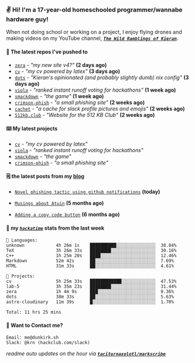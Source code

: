 ### ✌️ Hi! I'm a 17-year-old homeschooled programmer/wannabe hardware guy!

When not doing school or working on a project, I enjoy flying drones and making videos on my YouTube channel, [**_`The Wild Ramblings of Kieran`_**](https://youtube.com/@kieran.rambles).

#### 👷 The latest repos I've pushed to

- [`zera`](https://github.com/taciturnaxolotl/zera) - _"my new site v4?"_ **(2 days ago)**
- [`cv`](https://github.com/taciturnaxolotl/cv) - _"my cv powered by latex"_ **(3 days ago)**
- [`dots`](https://github.com/taciturnaxolotl/dots) - _"Kieran's opinionated (and probably slightly dumb) nix config"_ **(3 days ago)**
- [`viola`](https://github.com/taciturnaxolotl/viola) - _"ranked instant runoff voting for hackathons"_ **(1 week ago)**
- [`smackdown`](https://github.com/taciturnaxolotl/smackdown) - _"the game"_ **(1 week ago)**
- [`crimson-phish`](https://github.com/taciturnaxolotl/crimson-phish) - _"a small phishing site"_ **(2 weeks ago)**
- [`cachet`](https://github.com/taciturnaxolotl/cachet) - _"a cache for slack profile pictures and emojis"_ **(2 weeks ago)**
- [`512kb.club`](https://github.com/kevquirk/512kb.club) - _"Website for the 512 KB Club"_ **(2 weeks ago)**

#### ⌨️ My latest projects

- [`cv`](https://github.com/taciturnaxolotl/cv) - _"my cv powered by latex"_
- [`viola`](https://github.com/taciturnaxolotl/viola) - _"ranked instant runoff voting for hackathons"_
- [`smackdown`](https://github.com/taciturnaxolotl/smackdown) - _"the game"_
- [`crimson-phish`](https://github.com/taciturnaxolotl/crimson-phish) - _"a small phishing site"_

#### 🗒️ the latest posts from my [blog](https://dunkirk.sh)

- [`Novel phishing tactic using github notifications`](https://dunkirk.sh/blog/github-phishing/) **(today)**

- [`Musings about Atuin`](https://dunkirk.sh/blog/atuin/) **(5 months ago)**

- [`Adding a copy code button`](https://dunkirk.sh/blog/adding-a-copy-button/) **(6 months ago)**



#### 📡 my [_`hackatime`_](https://waka.hackclub.com) stats from the last week

```text
💾 Languages:
unknown            4h 26m 1s    ██████████░░░░░░░░░░░░░░░  38.84%
TeX                3h 26m 33s   ████████░░░░░░░░░░░░░░░░░  30.16%
C++                1h 25m 20s   ████░░░░░░░░░░░░░░░░░░░░░  12.46%
Markdown           52m 42s      ██░░░░░░░░░░░░░░░░░░░░░░░  7.69%
HTML               31m 33s      ██░░░░░░░░░░░░░░░░░░░░░░░  4.61%

💼 Projects:
cv                 5h 25m 33s   ████████████░░░░░░░░░░░░░  47.53%
lab-5              3h 35m 23s   ████████░░░░░░░░░░░░░░░░░  31.44%
zera               1h 4m 9s     ███░░░░░░░░░░░░░░░░░░░░░░  9.36%
dots               38m 33s      ██░░░░░░░░░░░░░░░░░░░░░░░  5.63%
astro-cloudinary   11m 39s      █░░░░░░░░░░░░░░░░░░░░░░░░  1.70%

Total: 11 hrs 25 mins
```

#### 📮 Want to Contact me?

```text
Email: me@dunkirk.sh
Slack: @krn (hackclub.com/slack)
```

_readme auto updates on the hour via [**`taciturnaxolotl/markscribe`**](https://github.com/taciturnaxolotl/markscribe)_
